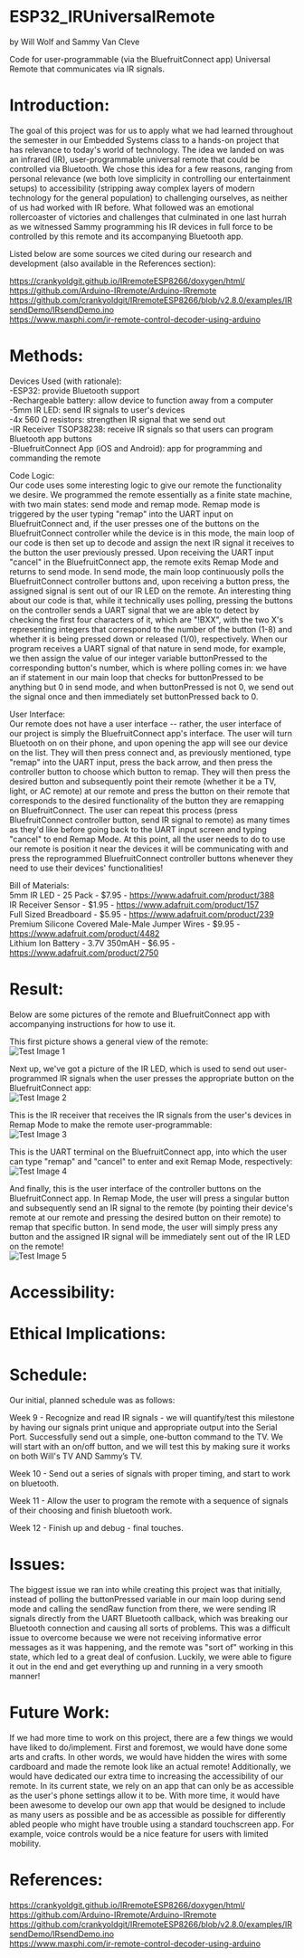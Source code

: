 # ESP32_IRUniversalRemote
by Will Wolf and Sammy Van Cleve


Code for user-programmable (via the BluefruitConnect app) Universal Remote that communicates via IR signals.

# Introduction:

The goal of this project was for us to apply what we had learned throughout the semester in our Embedded Systems class
to a hands-on project that has relevance to today's world of technology. The idea we landed on was an infrared (IR), user-programmable
universal remote that could be controlled via Bluetooth. We chose this idea for a few reasons, ranging from personal relevance
(we both love simplicity in controlling our entertainment setups) to accessibility (stripping away complex layers of modern technology for the general population) to challenging ourselves, as neither of us had worked with IR before. What followed was an emotional rollercoaster of victories and challenges that culminated in one last hurrah as we witnessed Sammy programming his IR devices in full force to be controlled by this remote and its accompanying Bluetooth app.

Listed below are some sources we cited during our research and development (also available in the References section):


https://crankyoldgit.github.io/IRremoteESP8266/doxygen/html/ \
https://github.com/Arduino-IRremote/Arduino-IRremote \
https://github.com/crankyoldgit/IRremoteESP8266/blob/v2.8.0/examples/IRsendDemo/IRsendDemo.ino \
https://www.maxphi.com/ir-remote-control-decoder-using-arduino

# Methods:

Devices Used (with rationale):\
-ESP32: provide Bluetooth support\
-Rechargeable battery: allow device to function away from a computer\
-5mm IR LED: send IR signals to user's devices\
-4x 560 Ω resistors: strengthen IR signal that we send out\
-IR Receiver TSOP38238: receive IR signals so that users can program Bluetooth app buttons\
-BluefruitConnect App (iOS and Android): app for programming and commanding the remote

Code Logic:\
Our code uses some interesting logic to give our remote the functionality we desire. We programmed the remote essentially as a finite state machine, with two main states: send mode and remap mode. Remap mode is triggered by the user typing "remap" into the UART input on BluefruitConnect and, if the user presses one of the buttons on the BluefruitConnect controller while the device is in this mode, the main loop of our code is then set up to decode and assign the next IR signal it receives to the button the user previously pressed. Upon receiving the UART input "cancel" in the BluefruitConnect app, the remote exits Remap Mode and returns to send mode. In send mode, the main loop continuously polls the BluefruitConnect controller buttons and, upon receiving a button press, the assigned signal is sent out of our IR LED on the remote. An interesting thing about our code is that, while it technically uses polling, pressing the buttons on the controller sends a UART signal that we are able to detect by checking the first four characters of it, which are "!BXX", with the two X's representing integers that correspond to the number of the button (1-8) and whether it is being pressed down or released (1/0), respectively. When our program receives a UART signal of that nature in send mode, for example, we then assign the value of our integer variable buttonPressed to the corresponding button's number, which is where polling comes in: we have an if statement in our main loop that checks for buttonPressed to be anything but 0 in send mode, and when buttonPressed is not 0, we send out the signal once and then immediately set buttonPressed back to 0.

User Interface:\
Our remote does not have a user interface -- rather, the user interface of our project is simply the BluefruitConnect app's interface. The user will turn Bluetooth on on their phone, and upon opening the app will see our device on the list. They will then press connect and, as previously mentioned, type "remap" into the UART input, press the back arrow, and then press the controller button to choose which button to remap. They will then press the desired button and subsequently point their remote (whether it be a TV, light, or AC remote) at our remote and press the button on their remote that corresponds to the desired functionality of the button they are remapping on BluefruitConnect. The user can repeat this process (press BluefruitConnect controller button, send IR signal to remote) as many times as they'd like before going back to the UART input screen and typing "cancel" to end Remap Mode. At this point, all the user needs to do to use our remote is position it near the devices it will be communicating with and press the reprogrammed BluefruitConnect controller buttons whenever they need to use their devices' functionalities!

Bill of Materials:\
5mm IR LED - 25 Pack - $7.95 - https://www.adafruit.com/product/388 \
IR Receiver Sensor - $1.95 - https://www.adafruit.com/product/157 \
Full Sized Breadboard - $5.95	- https://www.adafruit.com/product/239 \
Premium Silicone Covered Male-Male Jumper Wires	- $9.95	- https://www.adafruit.com/product/4482 \
Lithium Ion Battery - 3.7V 350mAH - $6.95	- https://www.adafruit.com/product/2750

# Result:

Below are some pictures of the remote and BluefruitConnect app with accompanying instructions for how to use it.

This first picture shows a general view of the remote:\
![Test Image 1](/ESP32_IRUniversalRemote/sammy1.jpeg)

Next up, we've got a picture of the IR LED, which is used to send out user-programmed IR signals when the user presses the appropriate button on the BluefruitConnect app:\
![Test Image 2](/ESP32_IRUniversalRemote/sammy2.jpeg)

This is the IR receiver that receives the IR signals from the user's devices in Remap Mode to make the remote user-programmable:\
![Test Image 3](/ESP32_IRUniversalRemote/sammy3.jpeg)

This is the UART terminal on the BluefruitConnect app, into which the user can type "remap" and "cancel" to enter and exit Remap Mode, respectively:\
![Test Image 4](/ESP32_IRUniversalRemote/uart.jpeg)

And finally, this is the user interface of the controller buttons on the BluefruitConnect app. In Remap Mode, the user will press a singular button and subsequently send an IR signal to the remote (by pointing their device's remote at our remote and pressing the desired button on their remote) to remap that specific button. In send mode, the user will simply press any button and the assigned IR signal will be immediately sent out of the IR LED on the remote!\
![Test Image 5](/ESP32_IRUniversalRemote/controller.jpeg)


# Accessibility:

# Ethical Implications:

# Schedule:

Our initial, planned schedule was as follows:

Week 9 - Recognize and read IR signals - we will quantify/test this milestone by having our signals print unique and appropriate output into the Serial Port. Successfully send out a simple, one-button command to the TV. We will start with an on/off button, and we will test this by making sure it works on both Will's TV AND Sammy’s TV.

Week 10 - Send out a series of signals with proper timing, and start to work on bluetooth.

Week 11 - Allow the user to program the remote with a sequence of signals of their choosing and finish bluetooth work.

Week 12 - Finish up and debug - final touches.

# Issues:

The biggest issue we ran into while creating this project was that initially, instead of polling the buttonPressed variable in our main loop during send mode and calling the sendRaw function from there, we were sending IR signals directly from the UART Bluetooth callback, which was breaking our Bluetooth connection and causing all sorts of problems. This was a difficult issue to overcome because we were not receiving informative error messages as it was happening, and the remote was "sort of" working in this state, which led to a great deal of confusion. Luckily, we were able to figure it out in the end and get everything up and running in a very smooth manner!

# Future Work:

If we had more time to work on this project, there are a few things we would have liked to do/implement. First and foremost, we would have done some arts and crafts. In other words, we would have hidden the wires with some cardboard and made the remote look like an actual remote! Additionally, we would have dedicated our extra time to increasing the accessibility of our remote. In its current state, we rely on an app that can only be as accessible as the user's phone settings allow it to be. With more time, it would have been awesome to develop our own app that would be designed to include as many users as possible and be as accessible as possible for differently abled people who might have trouble using a standard touchscreen app. For example, voice controls would be a nice feature for users with limited mobility.

# References:

https://crankyoldgit.github.io/IRremoteESP8266/doxygen/html/ \
https://github.com/Arduino-IRremote/Arduino-IRremote \
https://github.com/crankyoldgit/IRremoteESP8266/blob/v2.8.0/examples/IRsendDemo/IRsendDemo.ino \
https://www.maxphi.com/ir-remote-control-decoder-using-arduino
